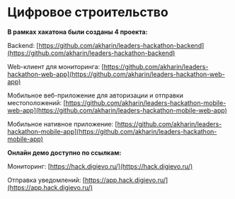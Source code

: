 # Цифровое строительство

**В рамках хакатона были созданы 4 проекта:**

Backend:
[https://github.com/akharin/leaders-hackathon-backend](https://github.com/akharin/leaders-hackathon-backend)

Web-клиент для мониторинга:
[https://github.com/akharin/leaders-hackathon-web-app](https://github.com/akharin/leaders-hackathon-web-app)

Мобильное веб-приложение для авторизации и отправки местоположений:
[https://github.com/akharin/leaders-hackathon-mobile-web-app](https://github.com/akharin/leaders-hackathon-mobile-web-app)

Мобильное нативное приложение:
[https://github.com/akharin/leaders-hackathon-mobile-app](https://github.com/akharin/leaders-hackathon-mobile-app)

**Онлайн демо доступно по ссылкам:**

Мониторинг: [https://hack.digievo.ru/](https://hack.digievo.ru/)

Отправка уведомлений: [https://app.hack.digievo.ru/](https://app.hack.digievo.ru/)
